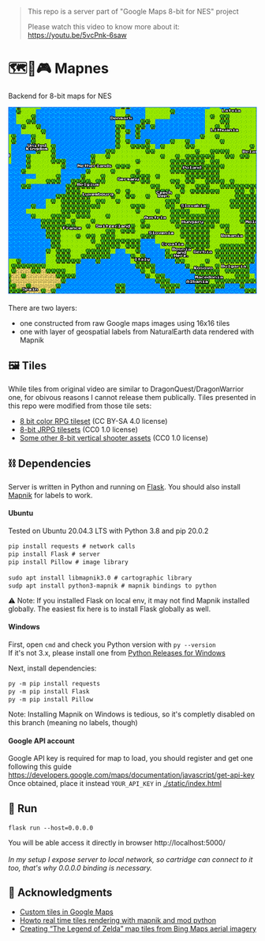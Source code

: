 > This repo is a server part of "Google Maps 8-bit for NES" project
>
> Please watch this video to know more about it: https://youtu.be/5vcPnk-6saw

# 🗺️📍🎮 Mapnes
Backend for 8-bit maps for NES 

<div align="center" width="100%">
    <img src="./mapnes_preview.png" width="640" alt="" />
</div>

<br>
There are two layers:

- one constructed from raw Google maps images using 16x16 tiles
- one with layer of geospatial labels from NaturalEarth data rendered with Mapnik

## 🖼️ Tiles

While tiles from original video are similar to DragonQuest/DragonWarrior one, for obivous reasons I cannot release them publically. Tiles presented in this repo were modified from those tile sets:

- [8 bit color RPG tileset](https://opengameart.org/content/8-bit-color-rpg-tileset) (CC BY-SA 4.0 license)
- [8-bit JRPG tilesets](https://opengameart.org/content/8-bit-jrpg-tilesets) (CC0 1.0 license)
- [Some other 8-bit vertical shooter assets](https://opengameart.org/content/some-other-8-bit-vertical-shooter-assets) (CC0 1.0 license)

## ⛓️ Dependencies

Server is written in Python and running on [Flask](https://flask.palletsprojects.com/en/2.0.x/).
You should also install [Mapnik](https://mapnik.org/) for labels to work.

#### Ubuntu
Tested on Ubuntu 20.04.3 LTS with Python 3.8 and pip 20.0.2

```
pip install requests # network calls
pip install Flask # server
pip install Pillow # image library

sudo apt install libmapnik3.0 # cartographic library
sudp apt install python3-mapnik # mapnik bindings to python
```

⚠️ Note: If you installed Flask on local env, it may not find Mapnik installed globally. The easiest fix here is to install Flask globally as well.

#### Windows
First, open `cmd` and check you Python version with `py --version` <br>
If it's not 3.x, please install one from [Python Releases for Windows](https://www.python.org/downloads/windows/)

Next, install dependencies:
```
py -m pip install requests
py -m pip install Flask
py -m pip install Pillow
```

Note: Installing Mapnik on Windows is tedious, so it's completly disabled on this branch (meaning no labels, though)

#### Google API account

Google API key is required for map to load, you should register and get one following this guide https://developers.google.com/maps/documentation/javascript/get-api-key <br>
Once obtained, place it instead `YOUR_API_KEY` in [./static/index.html](./static/index.html)

## 👟 Run

`flask run --host=0.0.0.0`

You will be able access it directly in browser http://localhost:5000/ <br><br>
*In my setup I expose server to local network, so cartridge can connect to it too, that's why 0.0.0.0 binding is necessary.*

## 🙇 Acknowledgments

- [Custom tiles in Google Maps](https://gist.github.com/clhenrick/dcce31036d3e3940c55b31ddb86ca1ec)
- [Howto real time tiles rendering with mapnik and mod python](https://wiki.openstreetmap.org/wiki/Howto_real_time_tiles_rendering_with_mapnik_and_mod_python)
- [Creating “The Legend of Zelda” map tiles from Bing Maps aerial imagery](https://alastaira.wordpress.com/2012/03/14/creating-the-legend-of-zelda-map-tiles-from-bing-maps-aerial-imagery/)
